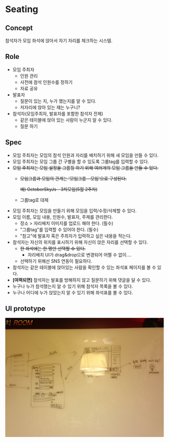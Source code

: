 Seating
=======
Concept
----
참석자가 모임 좌석에 앉아서 자기 자리를 체크하는 시스템.

Role
----
- 모임 주최자
	- 인원 관리
	- 사전에 참석 인원수를 정하기
	- 자료 공유
- 발표자
	- 질문이 있는 지, 누가 했는지를 알 수 있다.
	- 저자리에 앉아 있는 쟤는 누구니?
- 참석자(모임주최자, 발표자를 포함한 참석자 전체)
	- 같은 테이블에 앉아 있는 사람이 누군지 알 수 있다.
	- 질문 하기

Spec
----
- 모임 주최자는 모임의 참석 인원과 자리를 배치하기 위해 새 모임을 만들 수 있다.
- 모임 주최자는 모임 그룹 간 구별을 할 수 있도록 그룹tag를 입력할 수 있다. 
- ~~모임 주최자는 모임 설정을 그룹핑 하기 위해 여러개의 모임 그룹을 만들 수 있다.~~
	- ~~모임그룹과 모임의 관계는 '모임그룹 - 모임'으로 구성된다.~~
         
         ~~예)  OctoberSkyJs - 3차모임(5월 2주차)~~
	- 그룹tag로 대체 
- 모임 주최자는 모임을 만들기 위해 모임을 입력/수정/삭제할 수 있다.
- 모임 이름, 모임 내용, 인원수, 발표자, 주제를 관리한다. 
	- 장소 > 자리배치 이미지를 업로드 해야 한다. (필수)
	- "그룹tag"를 입력할 수 있어야 한다. (필수)
	- "참고"에 발표자 혹은 주최자가 입력하고 싶은 내용을 적는다. 
- 참석자는 자신의 위치를 표시하기 위해 자신이 앉은 자리를 선택할 수 있다. 
    - ~~한 좌석에는 한 명만 선택할 수 있다.~~
	    - 자리배치 UI가 drag&drop으로 변경되어 어쩔 수 없이....
	- 선택하기 위해선 SNS 연동이 필요하다. 
- 참석자는 같은 테이블에 앉아있는 사람을 확인할 수 있는 좌석표 페이지를 볼 수 있다. 
- **[여력되면]** 참석자는 발표를 방해하지 않고 질문하기 위해 댓글을 달 수 있다. 
- 누구나 누가 참석했는지 알 수 있기 위해 참석자 목록을 볼 수 있다. 
- 누구나 어디에 누가 앉았는지 알 수 있기 위해 좌석표를 볼 수 있다. 

UI prototype
---
<img src='https://github.com/octoberskyjs-lab/seat.js/raw/master/docs/images/seating_ui.jpg'>
